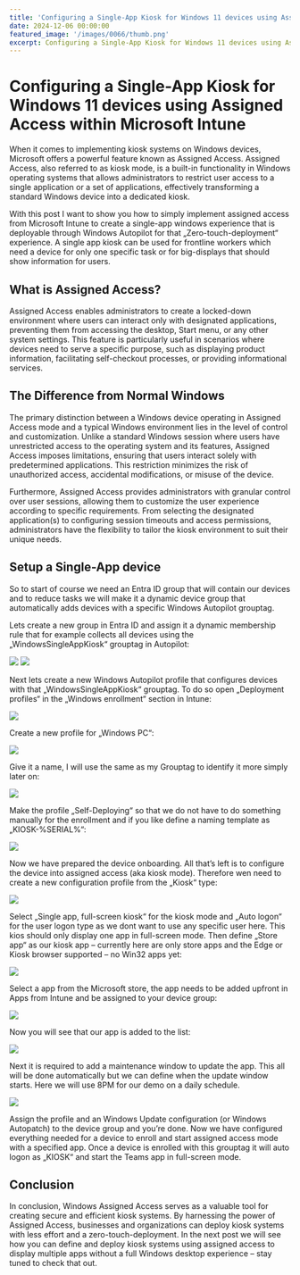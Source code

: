 ```yaml
---
title: 'Configuring a Single-App Kiosk for Windows 11 devices using Assigned Access within Microsoft Intune'
date: 2024-12-06 00:00:00
featured_image: '/images/0066/thumb.png'
excerpt: Configuring a Single-App Kiosk for Windows 11 devices using Assigned Access within Microsoft Intune
---
```


# Configuring a Single-App Kiosk for Windows 11 devices using Assigned Access within Microsoft Intune

When it comes to implementing kiosk systems on Windows devices, Microsoft offers a powerful feature known as Assigned Access. Assigned Access, also referred to as kiosk mode, is a built-in functionality in Windows operating systems that allows administrators to restrict user access to a single application or a set of applications, effectively transforming a standard Windows device into a dedicated kiosk.

With this post I want to show you how to simply implement assigned access from Microsoft Intune to create a single-app windows experience that is deployable through Windows Autopilot for that „Zero-touch-deployment“ experience. A single app kiosk can be used for frontline workers which need a device for only one specific task or for big-displays that should show information for users.

## What is Assigned Access?
Assigned Access enables administrators to create a locked-down environment where users can interact only with designated applications, preventing them from accessing the desktop, Start menu, or any other system settings. This feature is particularly useful in scenarios where devices need to serve a specific purpose, such as displaying product information, facilitating self-checkout processes, or providing informational services.

## The Difference from Normal Windows
The primary distinction between a Windows device operating in Assigned Access mode and a typical Windows environment lies in the level of control and customization. Unlike a standard Windows session where users have unrestricted access to the operating system and its features, Assigned Access imposes limitations, ensuring that users interact solely with predetermined applications. This restriction minimizes the risk of unauthorized access, accidental modifications, or misuse of the device.

Furthermore, Assigned Access provides administrators with granular control over user sessions, allowing them to customize the user experience according to specific requirements. From selecting the designated application(s) to configuring session timeouts and access permissions, administrators have the flexibility to tailor the kiosk environment to suit their unique needs.

## Setup a Single-App device
So to start of course we need an Entra ID group that will contain our devices and to reduce tasks we will make it a dynamic device group that automatically adds devices with a specific Windows Autopilot grouptag.

Lets create a new group in Entra ID and assign it a dynamic membership rule that for example collects all devices using the „WindowsSingleAppKiosk“ grouptag in Autopilot:

![](/images/0066/1.png)
![](/images/0066/2.png)

Next lets create a new Windows Autopilot profile that configures devices with that „WindowsSingleAppKiosk“ grouptag. To do so open „Deployment profiles“ in the „Windows enrollment“ section in Intune:

![](/images/0066/3.png)

Create a new profile for „Windows PC“:

![](/images/0066/4.png)

Give it a name, I will use the same as my Grouptag to identify it more simply later on:

![](/images/0066/5.png)

Make the profile „Self-Deploying“ so that we do not have to do something manually for the enrollment and if you like define a naming template as „KIOSK-%SERIAL%“:

![](/images/0066/6.png)

Now we have prepared the device onboarding. All that’s left is to configure the device into assigned access (aka kiosk mode). Therefore wen need to create a new configuration profile from the „Kiosk“ type:

![](/images/0066/7.png)

Select „Single app, full-screen kiosk“ for the kiosk mode and „Auto logon“ for the user logon type as we dont want to use any specific user here. This kios should only display one app in full-screen mode. Then define „Store app“ as our kiosk app – currently here are only store apps and the Edge or Kiosk browser supported – no Win32 apps yet:

![](/images/0066/8.png)

Select a app from the Microsoft store, the app needs to be added upfront in Apps from Intune and be assigned to your device group:

![](/images/0066/9.png)

Now you will see that our app is added to the list:

![](/images/0066/10.png)

Next it is required to add a maintenance window to update the app. This all will be done automatically but we can define when the update window starts. Here we will use 8PM for our demo on a daily schedule.

![](/images/0066/11.png)

Assign the profile and an Windows Update configuration (or Windows Autopatch) to the device group and you’re done. Now we have configured everything needed for a device to enroll and start assigned access mode with a specified app. Once a device is enrolled with this grouptag it will auto logon as „KIOSK“ and start the Teams app in full-screen mode.

## Conclusion
In conclusion, Windows Assigned Access serves as a valuable tool for creating secure and efficient kiosk systems. By harnessing the power of Assigned Access, businesses and organizations can deploy kiosk systems with less effort and a zero-touch-deployment. In the next post we will see how you can define and deploy kiosk systems using assigned access to display multiple apps without a full Windows desktop experience – stay tuned to check that out.